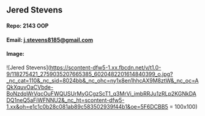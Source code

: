 ## Jered Stevens
#### Repo: 2143 OOP
#### Email: j.stevens8185@gmail.com
#### Image:
![Jered Stevens](https://scontent-dfw5-1.xx.fbcdn.net/v/t1.0-9/118275421_2759035207665385_6020482201614840399_o.jpg?_nc_cat=110&_nc_sid=8024bb&_nc_ohc=ny1x8en1hhcAX9M8ztW&_nc_oc=AQkXquvOaCVbde-BoNzdqWrVqcOuFWQUSUrMyGCgzScT1_q3MrVi_imbRRJu1zRLp2KGNkDADQ1neQ5aFiWFNNU2&_nc_ht=scontent-dfw5-1.xx&oh=e1c1c0b28c081ab89c583502939f44b1&oe=5F6DCBB5 = 100x100)
